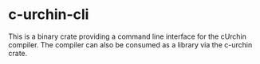 # c-urchin-cli

This is a binary crate providing a command line interface for the cUrchin compiler.
The compiler can also be consumed as a library via the c-urchin crate.
